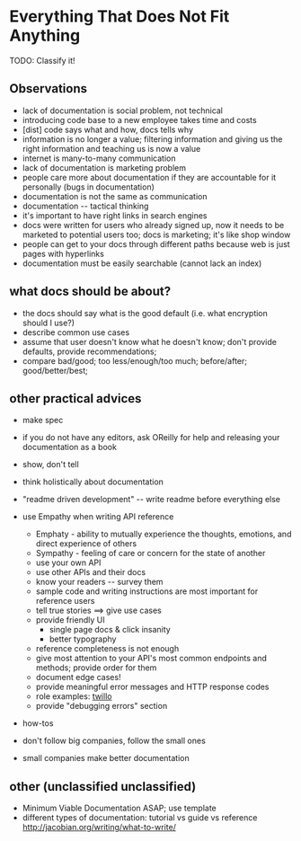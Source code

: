 Everything That Does Not Fit Anything
=====================================

TODO: Classify it!

Observations
------------

- lack of documentation is social problem, not technical 
- introducing code base to a new employee takes time and costs
- [dist] code says what and how, docs tells why
- information is no longer a value; filtering information and giving us
  the right information and teaching us is now a value
- internet is many-to-many communication 
- lack of documentation is marketing problem
- people care more about documentation if they are accountable for it
  personally (bugs in documentation)
- documentation is not the same as communication
- documentation -- tactical thinking
- it's important to have right links in search engines
- docs were written for users who already signed up, now it needs to be
  marketed to potential users too; docs is marketing; it's like shop window
- people can get to your docs through different paths because web is
  just pages with hyperlinks
- documentation must be easily searchable (cannot lack an index)

what docs should be about?
--------------------------

- the docs should say what is the good default (i.e. what encryption
  should I use?)
- describe common use cases
- assume that user doesn't know what he doesn't know; don't provide
  defaults, provide recommendations;
- compare bad/good; too less/enough/too much; before/after;
  good/better/best;

other practical advices
-----------------------

- make spec
- if you do not have any editors, ask OReilly for help and releasing
  your documentation as a book
- show, don't tell
- think holistically about documentation
- "readme driven development" -- write readme before everything else

- use Empathy when writing API reference
  - Emphaty - ability to mutually experience the thoughts, emotions, and direct
    experience of others
  - Sympathy - feeling of care or concern for the state of another
  - use your own API
  - use other APIs and their docs
  - know your readers -- survey them
  - sample code and writing instructions are most important for reference users
  - tell true stories ==> give use cases
  - provide friendly UI
    - single page docs & click insanity
    - better typography
  - reference completeness is not enough
  - give most attention to your API's most common endpoints and methods;
    provide order for them
  - document edge cases!
  - provide meaningful error messages and HTTP response codes
  - role examples: [twillo](twilio.com)
  - provide "debugging errors" section

- how-tos

- don't follow big companies, follow the small ones
- small companies make better documentation

other (unclassified unclassified)
---------------------------------

- Minimum Viable Documentation ASAP; use template
- different types of documentation: tutorial vs guide vs reference
  http://jacobian.org/writing/what-to-write/